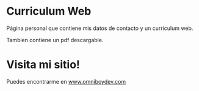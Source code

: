 # Curriculum Web

Página personal que contiene mis datos de contacto y un curriculum web.

Tambien contiene un pdf descargable.

# Visita mi sitio!

Puedes encontrarme en www.omniboydev.com


